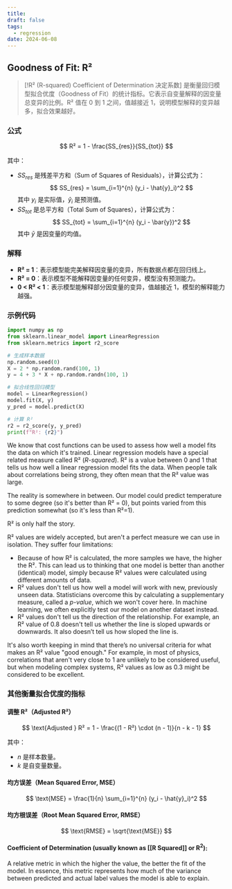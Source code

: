 ```yaml
---
title: 
draft: false
tags:
  - regression
date: 2024-06-08
---
```

## Goodness of Fit: R²


>[!R² (R-squared) Coefficient of Determination 决定系数]
>是衡量回归模型拟合优度（Goodness of Fit）的统计指标。它表示自变量解释的因变量总变异的比例。R² 值在 0 到 1 之间，值越接近 1，说明模型解释的变异越多，拟合效果越好。

### 公式

$$
R² = 1 - \frac{SS_{res}}{SS_{tot}}
$$

其中：
- $SS_{res}$ 是残差平方和（Sum of Squares of Residuals），计算公式为：
  $$
  SS_{res} = \sum_{i=1}^{n} (y_i - \hat{y}_i)^2
  $$
  其中 $y_i$ 是实际值，$\hat{y}_i$ 是预测值。
- $SS_{tot}$ 是总平方和（Total Sum of Squares），计算公式为：
  $$
  SS_{tot} = \sum_{i=1}^{n} (y_i - \bar{y})^2
  $$
  其中 $\bar{y}$ 是因变量的均值。

### 解释

- **R² = 1**：表示模型能完美解释因变量的变异，所有数据点都在回归线上。
- **R² = 0**：表示模型不能解释因变量的任何变异，模型没有预测能力。
- **0 < R² < 1**：表示模型能解释部分因变量的变异，值越接近 1，模型的解释能力越强。

### 示例代码

```python
import numpy as np
from sklearn.linear_model import LinearRegression
from sklearn.metrics import r2_score

# 生成样本数据
np.random.seed(0)
X = 2 * np.random.rand(100, 1)
y = 4 + 3 * X + np.random.randn(100, 1)

# 拟合线性回归模型
model = LinearRegression()
model.fit(X, y)
y_pred = model.predict(X)

# 计算 R²
r2 = r2_score(y, y_pred)
print(f"R²: {r2}")
```

We know that cost functions can be used to assess how well a model fits the data on which it's trained. Linear regression models have a special related measure called R² (_R-squared_). R² is a value between 0 and 1 that tells us how well a linear regression model fits the data. When people talk about correlations being strong, they often mean that the R² value was large.

The reality is somewhere in between. Our model could predict temperature to some degree (so it's better than R² = 0), but points varied from this prediction somewhat (so it's less than R²=1).

R² is only half the story.

R² values are widely accepted, but aren't a perfect measure we can use in isolation. They suffer four limitations:

- Because of how R² is calculated, the more samples we have, the higher the R². This can lead us to thinking that one model is better than another (identical) model, simply because R² values were calculated using different amounts of data.
- R² values don't tell us how well a model will work with new, previously unseen data. Statisticians overcome this by calculating a supplementary measure, called a _p-value_, which we won't cover here. In machine learning, we often explicitly test our model on another dataset instead.
- R² values don't tell us the direction of the relationship. For example, an R² value of 0.8 doesn't tell us whether the line is sloped upwards or downwards. It also doesn’t tell us how sloped the line is.

It's also worth keeping in mind that there’s no universal criteria for what makes an R² value "good enough." For example, in most of physics, correlations that aren't very close to 1 are unlikely to be considered useful, but when modeling complex systems, R² values as low as 0.3 might be considered to be excellent.

### 其他衡量拟合优度的指标

#### 调整 R²（Adjusted R²）

$$
\text{Adjusted } R² = 1 - \frac{(1 - R²) \cdot (n - 1)}{n - k - 1}
$$

其中：
- $n$ 是样本数量。
- $k$ 是自变量数量。

#### 均方误差（Mean Squared Error, MSE）

$$
\text{MSE} = \frac{1}{n} \sum_{i=1}^{n} (y_i - \hat{y}_i)^2
$$

#### 均方根误差（Root Mean Squared Error, RMSE）

$$
\text{RMSE} = \sqrt{\text{MSE}}
$$


#### **Coefficient of Determination (usually known as [[R Squared]] or R<sup>2</sup>)**: 
A relative metric in which the higher the value, the better the fit of the model. In essence, this metric represents how much of the variance between predicted and actual label values the model is able to explain.
